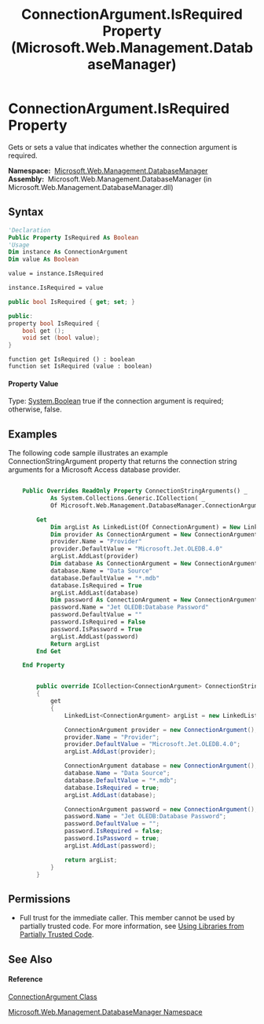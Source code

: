 ﻿---
title: ConnectionArgument.IsRequired Property  (Microsoft.Web.Management.DatabaseManager)
TOCTitle: IsRequired Property
ms:assetid: P:Microsoft.Web.Management.DatabaseManager.ConnectionArgument.IsRequired
ms:mtpsurl: https://msdn.microsoft.com/en-us/library/microsoft.web.management.databasemanager.connectionargument.isrequired(v=VS.90)
ms:contentKeyID: 20476614
ms.date: 05/02/2012
mtps_version: v=VS.90
f1_keywords:
- Microsoft.Web.Management.DatabaseManager.ConnectionArgument.IsRequired
- Microsoft.Web.Management.DatabaseManager.ConnectionArgument.get_IsRequired
- Microsoft.Web.Management.DatabaseManager.ConnectionArgument.set_IsRequired
dev_langs:
- CSharp
- JScript
- VB
- c++
api_location:
- Microsoft.Web.Management.DatabaseManager.dll
api_name:
- Microsoft.Web.Management.DatabaseManager.ConnectionArgument.get_IsRequired
- Microsoft.Web.Management.DatabaseManager.ConnectionArgument.IsRequired
- Microsoft.Web.Management.DatabaseManager.ConnectionArgument.set_IsRequired
api_type:
- Managed
topic_type:
- apiref
- kbSyntax
product_family_name: VS
ROBOTS: INDEX,FOLLOW
---

# ConnectionArgument.IsRequired Property

Gets or sets a value that indicates whether the connection argument is required.

**Namespace:**  [Microsoft.Web.Management.DatabaseManager](microsoft-web-management-databasemanager-namespace.md)  
**Assembly:**  Microsoft.Web.Management.DatabaseManager (in Microsoft.Web.Management.DatabaseManager.dll)

## Syntax

``` vb
'Declaration
Public Property IsRequired As Boolean
'Usage
Dim instance As ConnectionArgument
Dim value As Boolean

value = instance.IsRequired

instance.IsRequired = value
```

``` csharp
public bool IsRequired { get; set; }
```

``` c++
public:
property bool IsRequired {
    bool get ();
    void set (bool value);
}
```

``` jscript
function get IsRequired () : boolean
function set IsRequired (value : boolean)
```

#### Property Value

Type: [System.Boolean](https://msdn.microsoft.com/en-us/library/a28wyd50\(v=vs.90\))  
true if the connection argument is required; otherwise, false.  

## Examples

The following code sample illustrates an example ConnectionStringArgument property that returns the connection string arguments for a Microsoft Access database provider.

``` vb

    Public Overrides ReadOnly Property ConnectionStringArguments() _
            As System.Collections.Generic.ICollection( _
            Of Microsoft.Web.Management.DatabaseManager.ConnectionArgument)

        Get
            Dim argList As LinkedList(Of ConnectionArgument) = New LinkedList(Of ConnectionArgument)
            Dim provider As ConnectionArgument = New ConnectionArgument
            provider.Name = "Provider"
            provider.DefaultValue = "Microsoft.Jet.OLEDB.4.0"
            argList.AddLast(provider)
            Dim database As ConnectionArgument = New ConnectionArgument
            database.Name = "Data Source"
            database.DefaultValue = "*.mdb"
            database.IsRequired = True
            argList.AddLast(database)
            Dim password As ConnectionArgument = New ConnectionArgument
            password.Name = "Jet OLEDB:Database Password"
            password.DefaultValue = ""
            password.IsRequired = False
            password.IsPassword = True
            argList.AddLast(password)
            Return argList
        End Get

    End Property

```

``` csharp

        public override ICollection<ConnectionArgument> ConnectionStringArguments
        {
            get
            {
                LinkedList<ConnectionArgument> argList = new LinkedList<ConnectionArgument>();

                ConnectionArgument provider = new ConnectionArgument();
                provider.Name = "Provider";
                provider.DefaultValue = "Microsoft.Jet.OLEDB.4.0";
                argList.AddLast(provider);

                ConnectionArgument database = new ConnectionArgument();
                database.Name = "Data Source";
                database.DefaultValue = "*.mdb";
                database.IsRequired = true;
                argList.AddLast(database);

                ConnectionArgument password = new ConnectionArgument();
                password.Name = "Jet OLEDB:Database Password";
                password.DefaultValue = "";
                password.IsRequired = false;
                password.IsPassword = true;
                argList.AddLast(password);

                return argList;
            }
        }

```

## Permissions

  - Full trust for the immediate caller. This member cannot be used by partially trusted code. For more information, see [Using Libraries from Partially Trusted Code](https://msdn.microsoft.com/en-us/library/8skskf63\(v=vs.90\)).

## See Also

#### Reference

[ConnectionArgument Class](connectionargument-class-microsoft-web-management-databasemanager.md)

[Microsoft.Web.Management.DatabaseManager Namespace](microsoft-web-management-databasemanager-namespace.md)

